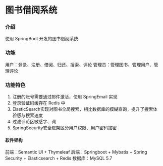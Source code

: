 # 图书借阅系统

### 介绍
使用 SpringBoot 开发的图书借阅系统

### 功能
用户：登录、注册、借阅、归还、搜索、评论
管理员：管理图书、管理用户、管理评论

### 功能特色
1. 注册的账号需要通过邮件激活，使用 SpringEmail 实现
2. 登录验证码缓存在 Redis 中
3. ElasticSearch实现对图书全局搜索，相比数据库的模糊查询，提升了搜索体验感与搜索速度
4. 过滤评论区敏感字、词
5. SpringSecurity安全框架区分用户权限、用户密码加密

#### 软件架构
前端：Semantic UI + Thymeleaf
后端：Springboot + Mybatis + Spring Security + Elasticsearch + Redis
数据库：MySQL 5.7

